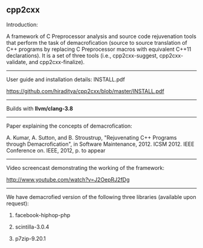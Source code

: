 cpp2cxx
-------------------------------------------------------------------------------------------------------------

Introduction:

A framework of C Preprocessor analysis and source code rejuvenation tools that perform the task of demacrofication (source to source translation of C++ programs by replacing C Preprocessor macros with equivalent C++11 declarations).
It is a set of three tools (i.e., cpp2cxx-suggest, cpp2cxx-validate, and cpp2cxx-finalize).

-------------------------------------------------------------------------------------------------------------

User guide and installation details:
INSTALL.pdf

https://github.com/hiraditya/cpp2cxx/blob/master/INSTALL.pdf


-------------------------------------------------------------------------------------------------------------

Builds with 
**llvm/clang-3.8**

-------------------------------------------------------------------------------------------------------------

Paper explaining the concepts of demacrofication:

A. Kumar, A. Sutton, and B. Stroustrup, "Rejuvenating C++ Programs through Demacrofication", in Software Maintenance, 2012. ICSM 2012. IEEE Conference on. IEEE, 2012, p. to appear

-------------------------------------------------------------------------------------------------------------

Video screencast demonstrating the working of the framework:

http://www.youtube.com/watch?v=J2OepRJ2fDg

-------------------------------------------------------------------------------------------------------------

We have demacrofied version of the following three libraries (available upon request):

1. facebook-hiphop-php

2. scintilla-3.0.4

3. p7zip-9.20.1
